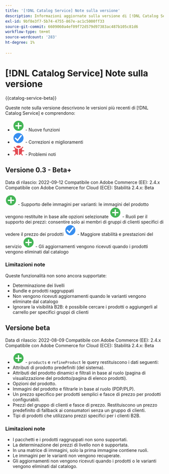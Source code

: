```yaml
---
title: '[!DNL Catalog Service] Note sulla versione'
description: Informazioni aggiornate sulla versione di [!DNL Catalog Service] per Adobe Commerce.
exl-id: 9bf8e3f7-5b74-4755-867e-ac1c5000ff33
source-git-commit: 6609060a4ef09f72d579d97383ac487b105c81d6
workflow-type: tm+mt
source-wordcount: '283'
ht-degree: 1%

---
```


# [!DNL Catalog Service] Note sulla versione

{{catalog-service-beta}}

Queste note sulla versione descrivono le versioni più recenti di [!DNL Catalog Service] e comprendono:

* ![Nuovo](../assets/new.svg) - Nuove funzioni
* ![Correzione](../assets/fix.svg) - Correzioni e miglioramenti
* ![Bug](../assets/bug.svg) - Problemi noti

## Versione 0.3 - Beta+

Data di rilascio: 2022-09-12 Compatibile con Adobe Commerce (EE): 2.4.x Compatibile con Adobe Commerce for Cloud (ECE): Stabilità 2.4.x: Beta

![Nuovo](../assets/new.svg) - Supporto delle immagini per varianti: le immagini del prodotto vengono restituite in base alle opzioni selezionate
![Nuovo](../assets/new.svg) - Ruoli per il supporto dei prezzi: consentire solo ai membri di gruppi di clienti specifici di vedere il prezzo dei prodotti
![Correzione](../assets/fix.svg) - Maggiore stabilità e prestazioni del servizio
![Nuovo](../assets/new.svg) - Gli aggiornamenti vengono ricevuti quando i prodotti vengono eliminati dal catalogo

### Limitazioni note

Queste funzionalità non sono ancora supportate:

* Determinazione dei livelli
* Bundle e prodotti raggruppati
* Non vengono ricevuti aggiornamenti quando le varianti vengono eliminate dal catalogo
* Ignorare la visibilità B2B: è possibile cercare i prodotti o aggiungerli al carrello per specifici gruppi di clienti


## Versione beta

Data di rilascio: 2022-08-09 Compatibile con Adobe Commerce (EE): 2.4.x Compatibile con Adobe Commerce for Cloud (ECE): Stabilità 2.4.x: Beta

* ![Nuovo](../assets/new.svg) - `products` e `refineProduct` le query restituiscono i dati seguenti:
* Attributi di prodotto predefiniti (del sistema).
* Attributi del prodotto dinamici e filtrali in base al ruolo (pagina di visualizzazione del prodotto/pagina di elenco prodotti).
* Opzioni del prodotto.
* Immagini del prodotto e filtrarle in base al ruolo (PDP/PLP).
* Un prezzo specifico per prodotti semplici e fasce di prezzo per prodotti configurabili.
* Prezzi del gruppo di clienti e fasce di prezzo. Restituiscono un prezzo predefinito di fallback ai consumatori senza un gruppo di clienti.
* Tipi di prodotti che utilizzano prezzi specifici per i clienti B2B.

### Limitazioni note

* I pacchetti e i prodotti raggruppati non sono supportati.
* La determinazione dei prezzi di livello non è supportata.
* In una matrice di immagini, solo la prima immagine contiene ruoli.
* Le immagini per le varianti non vengono recuperate.
* Gli aggiornamenti non vengono ricevuti quando i prodotti o le varianti vengono eliminati dal catalogo.
